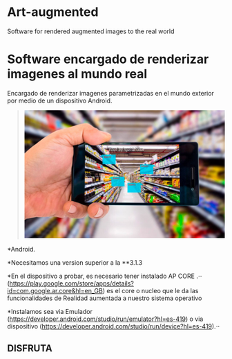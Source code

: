 # Art-augmented
Software for rendered augmented images to the real world

# Software encargado de renderizar imagenes al mundo real

Encargado de renderizar imagenes parametrizadas en el mundo exterior por medio de un dispositivo Android.


> ![Ejemplo realidad aumentada](/raw/images/aumented.jpg)

 *Android.

  *Necesitamos una version superior a la **3.1.3

  *En el dispositivo a probar, es necesario tener instalado AP CORE .⋅⋅ (https://play.google.com/store/apps/details?id=com.google.ar.core&hl=en_GB) es el core o nucleo que le da las funcionalidades de Realidad aumentada a nuestro sistema operativo

  *Instalamos sea via Emulador (https://developer.android.com/studio/run/emulator?hl=es-419) o via dispositivo (https://developer.android.com/studio/run/device?hl=es-419).⋅⋅

## DISFRUTA

